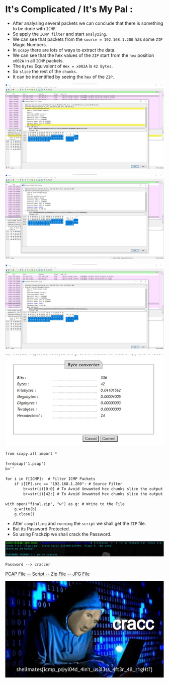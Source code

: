 # It's Complicated / It's My Pal :

- After analysing several packets we can conclude that there is something to be done with `ICMP`.
- So apply the `ICMP filter` and start `analyzing`.
- We can see that packets from the `source = 192.168.1.200` has some `ZIP` Magic Numbers.
- In `scapy` there are lots of ways to extract the data.
- We can see that the hex values of the `ZIP` start from the `hex` position `x002A` in all `ICMP` packets.
- The `Bytes` Equivalent of `Hex = x002A` is `42 Bytes`.
- So `slice` the rest of the `chunks`.
- It can be indentified by seeing the `hex` of the `ZIP`.

![Bi0s](https://github.com/a3X3k/Training/blob/main/Forensics/Network/Assets/10.jpeg?raw=true)

![Bi0s](https://github.com/a3X3k/Training/blob/main/Forensics/Network/Assets/11.jpeg?raw=true)

![Bi0s](https://github.com/a3X3k/Training/blob/main/Forensics/Network/Assets/12.jpeg?raw=true)

![Bi0s](https://github.com/a3X3k/Training/blob/main/Forensics/Network/Assets/13.jpeg?raw=true)

```
from scapy.all import *

f=rdpcap('1.pcap')
b=''

for i in f[ICMP]:  # Filter ICMP Packets
    if i[IP].src == "192.168.1.200": # Source Filter
        b+=str(i)[0:0] # To Avoid Unwanted hex chunks slice the output
	    b+=str(i)[42:] # To Avoid Unwanted hex chunks slice the output

with open("final.zip", "w") as g: # Write to the File
    g.write(b)
    g.close()
```

- After `compliling` and `running` the `script` we shall get the `ZIP` file.
- But its Password Protected.
- So using Frackzip we shall crack the Password.

![Bi0s](https://github.com/a3X3k/Training/blob/main/Forensics/Network/Assets/14.jpeg?raw=true)

```
Password --> craccer
```

[PCAP File -- ](https://github.com/a3X3k/Training/blob/main/Forensics/Network/Its%20Complicated/1.pcap)
[Script -- ](https://github.com/a3X3k/Training/blob/main/Forensics/Network/Its%20Complicated/1.py)
[Zip File -- ](https://github.com/a3X3k/Training/blob/main/Forensics/Network/Its%20Complicated/final.zip)
[JPG File](https://github.com/a3X3k/Training/blob/main/Forensics/Network/Its%20Complicated/flag.jpg)

![Bi0s](https://github.com/a3X3k/Training/blob/main/Forensics/Network/Its%20Complicated/flag.jpg?raw=true)

